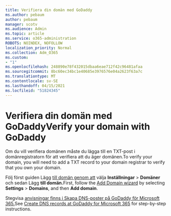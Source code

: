 ```yaml
---
title: Verifiera din domän med GoDaddy
ms.author: pebaum
author: pebaum
manager: scotv
ms.audience: Admin
ms.topic: article
ms.service: o365-administration
ROBOTS: NOINDEX, NOFOLLOW
localization_priority: Normal
ms.collection: Adm_O365
ms.custom:
- "1"
ms.openlocfilehash: 248890e78f432015dbaa6eae712f42c96481afaa
ms.sourcegitcommit: 8bc60ec34bc1e40685e3976576e04a2623f63a7c
ms.translationtype: MT
ms.contentlocale: sv-SE
ms.lasthandoff: 04/15/2021
ms.locfileid: "51824345"
---
```

# <a name="verify-your-domain-with-godaddy"></a><span data-ttu-id="8e5b1-102">Verifiera din domän med GoDaddy</span><span class="sxs-lookup"><span data-stu-id="8e5b1-102">Verify your domain with GoDaddy</span></span>

<span data-ttu-id="8e5b1-103">Om du vill verifiera domänen måste du lägga till en TXT-post i domänregistratorn för att verifiera att du äger domänen.</span><span class="sxs-lookup"><span data-stu-id="8e5b1-103">To verify your domain, you will need to add a TXT record to your domain registrar to verify that you own your domain.</span></span> 

<span data-ttu-id="8e5b1-104">Följ först guiden Lägg [till domän genom att](https://admin.microsoft.com/Adminportal#/Domains) välja **Inställningar** \> **Domäner** och sedan Lägg **till domän.**</span><span class="sxs-lookup"><span data-stu-id="8e5b1-104">First, follow the [Add Domain wizard](https://admin.microsoft.com/Adminportal#/Domains) by selecting **Settings** \> **Domains**, and then **Add domain**.</span></span>
  
<span data-ttu-id="8e5b1-105">Stegvisa [anvisningar finns i Skapa DNS-poster på GoDaddy för Microsoft 365.](https://docs.microsoft.com/microsoft-365/admin/dns/create-dns-records-at-godaddy)</span><span class="sxs-lookup"><span data-stu-id="8e5b1-105">See [Create DNS records at GoDaddy for Microsoft 365](https://docs.microsoft.com/microsoft-365/admin/dns/create-dns-records-at-godaddy) for step-by-step instructions.</span></span>